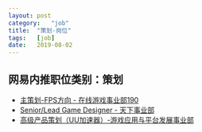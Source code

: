 ```yaml
---
layout:	post
category:	"job"
title:	"策划-岗位"
tags:	[job]
date:	2019-08-02
---
```

## 网易内推职位类别：策划
- [主策划-FPS方向 - 在线游戏事业部190](http://mobile.bole.netease.com/bole/boleDetail?id=17466&employeeId=346f03c3cda5f04c&key=all)
- [Senior/Lead Game Designer - 天下事业部](http://mobile.bole.netease.com/bole/boleDetail?id=15894&employeeId=346f03c3cda5f04c&key=all)
- [高级产品策划（UU加速器）-游戏应用与平台发展事业部](http://mobile.bole.netease.com/bole/boleDetail?id=8130&employeeId=346f03c3cda5f04c&key=all)
